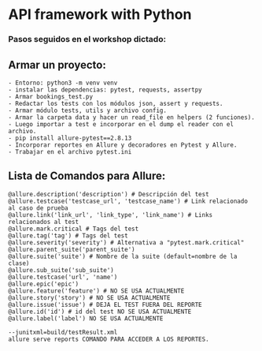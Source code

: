 # API framework with Python
### Pasos seguidos en el workshop dictado:
## Armar un proyecto: 
    - Entorno: python3 -m venv venv 
    - instalar las dependencias: pytest, requests, assertpy
    - Armar bookings_test.py
    - Redactar los tests con los módulos json, assert y requests.
    - Armar módulo tests, utils y archivo config.
    - Armar la carpeta data y hacer un read_file en helpers (2 funciones).
    - Luego importar a test e incorporar en el dump el reader con el archivo.
    - pip install allure-pytest==2.8.13
    - Incorporar reportes en Allure y decoradores en Pytest y Allure.
    - Trabajar en el archivo pytest.ini
## Lista de Comandos para Allure:
    @allure.description('description') # Descripción del test
    @allure.testcase('testcase_url', 'testcase_name') # Link relacionado al caso de prueba
    @allure.link('link_url', 'link_type', 'link_name') # Links relacionados al test
    @allure.mark.critical # Tags del test
    @allure.tag('tag') # Tags del test
    @allure.severity('severity') # Alternativa a "pytest.mark.critical"
    @allure.parent_suite('parent_suite')
    @allure.suite('suite') # Nombre de la suite (default=nombre de la clase)
    @allure.sub_suite('sub_suite')
    @allure.testcase('url', 'name')
    @allure.epic('epic')
    @allure.feature('feature') # NO SE USA ACTUALMENTE
    @allure.story('story') # NO SE USA ACTUALMENTE
    @allure.issue('issue') # DEJA EL TEST FUERA DEL REPORTE
    @allure.id('id') # id del test NO SE USA ACTUALMENTE
    @allure.label('label') NO SE USA ACTUALMENTE

    --junitxml=build/testResult.xml
    allure serve reports COMANDO PARA ACCEDER A LOS REPORTES.
